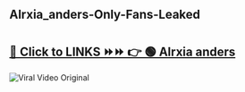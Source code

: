 
 ## Alrxia_anders-Only-Fans-Leaked

# <h2><a href="https://clipsfans.com/Alrxia_anders&ref=git">🔗 Click to LINKS ⏩⏩ 👉 🟢 Alrxia anders </a></h2>

<a href="https://clipsfans.com/Alrxia_anders&ref=git" rel="nofollow" data-target="animated-image.originalLink"><img src="https://i.ibb.co.com/xMMVF88/686577567.gif" alt="Viral Video Original" style="max-width: 100%; display: inline-block;" data-target="animated-image.originalImage"></a>
